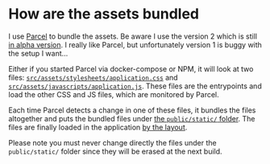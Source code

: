 # How are the assets bundled

I use [Parcel](https://parceljs.org/) to bundle the assets. Be aware I use the
version 2 which is still [in alpha version](https://github.com/parcel-bundler/parcel/issues/3377).
I really like Parcel, but unfortunately version 1 is buggy with the setup I want…

Either if you started Parcel via docker-compose or NPM, it will look at two
files: [`src/assets/stylesheets/application.css`](/src/assets/stylesheets/application.css)
and [`src/assets/javascripts/application.js`](/src/assets/javascripts/application.js).
These files are the entrypoints and load the other CSS and JS files, which are
monitored by Parcel.

Each time Parcel detects a change in one of these files, it bundles the files
altogether and puts the bundled files under [the `public/static/` folder](/public/static/).
The files are finally loaded in the application [by the layout](/src/views/_layouts/base.phtml).

Please note you must never change directly the files under the `public/static/`
folder since they will be erased at the next build.
